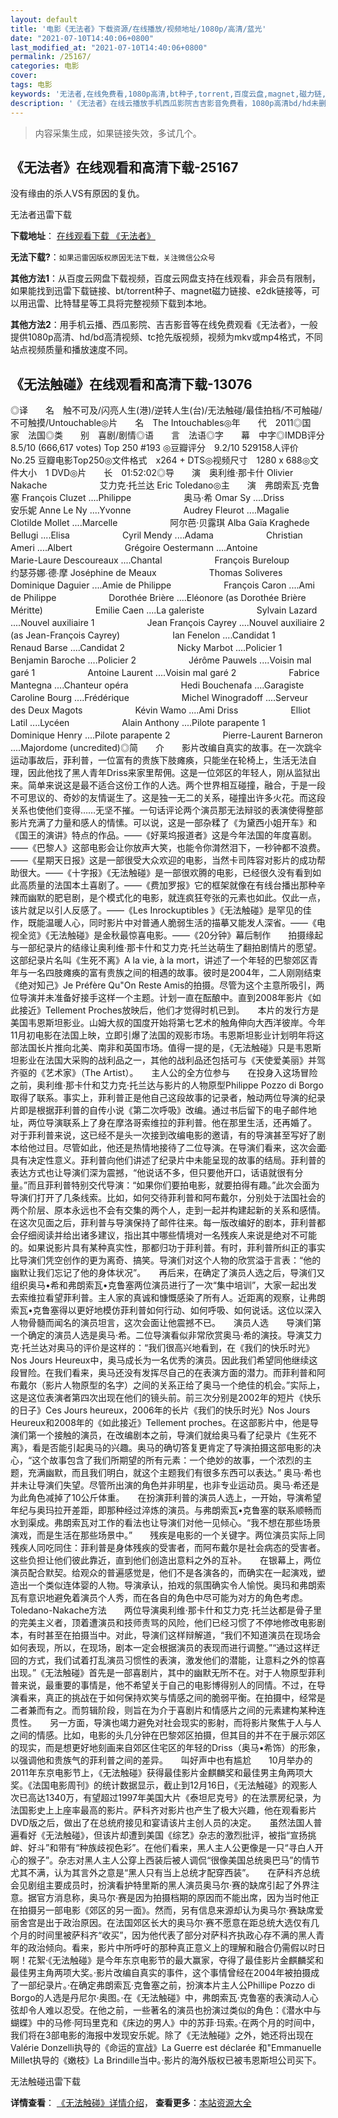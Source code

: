 ```yaml
---
layout: default
title: '电影《无法者》下载资源/在线播放/视频地址/1080p/高清/蓝光'
date: "2021-07-10T14:40:06+0800"
last_modified_at: "2021-07-10T14:40:06+0800"
permalink: /25167/
categories: 电影
cover:
tags: 电影
keywords: '无法者,在线免费看,1080p高清,bt种子,torrent,百度云盘,magnet,磁力链,迅雷下载资源'
description: '《无法者》在线云播放手机西瓜影院吉吉影音免费看，1080p高清bd/hd未删减完整版和tc抢先枪版，mkv/mp4格式，附带bt/torrent种子、magnet/磁力链、百度云盘、网盘资源迅雷下载链接'
---
```


>内容采集生成，如果链接失效，多试几个。


## 《无法者》在线观看和高清下载-25167

没有缘由的杀人VS有原因的复仇。


无法者迅雷下载

**下载地址**： [在线观看下载 《无法者》](https://www.993dy.com//vod-detail-id-22988.html) 


**无法下载?**：`如果迅雷因版权原因无法下载，关注微信公众号 `

**其他方法1**：从百度云网盘下载视频，百度云网盘支持在线观看，非会员有限制，如果能找到迅雷下载链接、bt/torrent种子、magnet磁力链接、e2dk链接等，可以用迅雷、比特彗星等工具将完整视频下载到本地。

**其他方法2**：用手机云播、西瓜影院、吉吉影音等在线免费观看《无法者》，一般提供1080p高清、hd/bd高清视频、tc抢先版视频，视频为mkv或mp4格式，不同站点视频质量和播放速度不同。


## 《无法触碰》在线观看和高清下载-13076

◎译　　名　触不可及/闪亮人生(港)/逆转人生(台)/无法触碰/最佳拍档/不可触碰/不可触摸/Untouchable◎片　　名　The Intouchables◎年　　代　2011◎国　　家　法国◎类　　别　喜剧/剧情◎语　　言　法语◎字　　幕　中字◎IMDB评分 8.5/10 (666,617 votes) Top 250 #193 ◎豆瓣评分　9.2/10 529158人评价 No.25 豆瓣电影Top250◎文件格式　x264 + DTS◎视频尺寸　1280 x 688◎文件大小　1 DVD◎片　　长　01:52:02◎导　　演　奥利维·那卡什 Olivier Nakache　　　　　　艾力克·托兰达 Eric Toledano◎主　　演　弗朗索瓦·克鲁塞 Fran&ccedil;ois Cluzet ....Philippe　　　　　　奥马·希 Omar Sy ....Driss　　　　　　安乐妮 Anne Le Ny ....Yvonne　　　　　　Audrey Fleurot ....Magalie　　　　　　Clotilde Mollet ....Marcelle　　　　　　阿尔芭·贝露琪 Alba Ga&iuml;a Kraghede Bellugi ....Elisa　　　　　　Cyril Mendy ....Adama　　　　　　Christian Ameri ....Albert　　　　　　Grégoire Oestermann ....Antoine　　　　　　Marie-Laure Descoureaux ....Chantal　　　　　　Fran&ccedil;ois Bureloup　　　　　　约瑟芬娜∙德∙摩 Joséphine de Meaux　　　　　　Thomas Soliveres　　　　　　Dominique Daguier ....Amie de Philippe　　　　　　Fran&ccedil;ois Caron ....Ami de Philippe　　　　　　Dorothée Brière ....Eléonore (as Dorothée Brière Méritte)　　　　　　Emilie Caen ....La galeriste　　　　　　Sylvain Lazard ....Nouvel auxiliaire 1　　　　　　Jean Fran&ccedil;ois Cayrey ....Nouvel auxiliaire 2 (as Jean-Fran&ccedil;ois Cayrey)　　　　　　Ian Fenelon ....Candidat 1　　　　　　Renaud Barse ....Candidat 2　　　　　　Nicky Marbot ....Policier 1　　　　　　Benjamin Baroche ....Policier 2　　　　　　Jér&ocirc;me Pauwels ....Voisin mal garé 1　　　　　　Antoine Laurent ....Voisin mal garé 2　　　　　　Fabrice Mantegna ....Chanteur opéra　　　　　　Hedi Bouchenafa ....Garagiste　　　　　　Caroline Bourg ....Frédérique　　　　　　Michel Winogradoff ....Serveur des Deux Magots　　　　　　Kévin Wamo ....Ami Driss　　　　　　Elliot Latil ....Lycéen　　　　　　Alain Anthony ....Pilote parapente 1　　　　　　Dominique Henry ....Pilote parapente 2　　　　　　Pierre-Laurent Barneron ....Majordome (uncredited)◎简　　介　　影片改编自真实的故事。在一次跳伞运动事故后，菲利普，一位富有的贵族下肢瘫痪，只能坐在轮椅上，生活无法自理，因此他找了黑人青年Driss来家里帮佣。这是一位郊区的年轻人，刚从监狱出来。简单来说这是最不适合这份工作的人选。两个世界相互碰撞，融合，于是一段不可思议的、奇妙的友情诞生了。这是独一无二的关系，碰撞出许多火花。而这段关系也使他们变得……无坚不摧。一句话评论两个演员那无法辩驳的表演使得整部影片充满了力量和感人的情愫。可以说，这是一部杂糅了《为黛西小姐开车》和《国王的演讲》特点的作品。——《好莱坞报道者》这是今年法国的年度喜剧。——《巴黎人》这部电影会让你放声大笑，也能令你潸然泪下，一秒钟都不浪费。——《星期天日报》这是一部很受大众欢迎的电影，当然卡司阵容对影片的成功帮助很大。——《十字报》《无法触碰》是一部很欢腾的电影，已经很久没有看到如此高质量的法国本土喜剧了。——《费加罗报》它的框架就像在有线台播出那种辛辣而幽默的肥皂剧，是个模式化的电影，就连疯狂夸张的元素也如此。仅此一点，该片就足以引人反感了。——《Les Inrockuptibles 》《无法触碰》是罕见的佳作，既能温暖人心，同时影片中对普通人脆弱生活的描摹又能发人深省。——《电视全览》《无法触碰》是金秋最惊喜电影。——《20分钟》幕后制作　　拍摄缘起　　与一部纪录片的结缘让奥利维·那卡什和艾力克·托兰达萌生了翻拍剧情片的愿望。这部纪录片名叫《生死不离》A la vie, à la mort，讲述了一个年轻的巴黎郊区青年与一名四肢瘫痪的富有贵族之间的相遇的故事。彼时是2004年，二人刚刚结束《绝对知己》Je Préfère Qu"On Reste Amis的拍摄。尽管为这个主意所吸引，两位导演并未准备好接手这样一个主题。计划一直在酝酿中。直到2008年影片《如此接近》Tellement Proches放映后，他们才觉得时机已到。　　本片的发行方是美国韦恩斯坦影业。山姆大叔的国度开始将第七艺术的触角伸向大西洋彼岸。今年11月初电影在法国上映，立即引爆了法国的观影市场。韦恩斯坦影业计划明年将这部法国长片推向北美、南非和英国市场。值得一提的是，《无法触碰》只是韦恩斯坦影业在法国大采购的战利品之一，其他的战利品还包括可与《天使爱美丽》并驾齐驱的《艺术家》（The Artist）。　　主人公的全方位参与　　在投身入这场冒险之前，奥利维·那卡什和艾力克·托兰达与影片的人物原型Philippe Pozzo di Borgo取得了联系。事实上，菲利普正是他自己这段故事的记录者，触动两位导演的纪录片即是根据菲利普的自传小说《第二次呼吸》改编。通过书后留下的电子邮件地址，两位导演联系上了身在摩洛哥索维拉的菲利普。他在那里生活，还再婚了。　　对于菲利普来说，这已经不是头一次接到改编电影的邀请，有的导演甚至写好了剧本给他过目。尽管如此，他还是热情地接待了二位导演。在导演们看来，这次会面҉具有决定性意义。菲利普向他们讲述了纪录片中未能呈现的故事的结局。菲利普的表达方式也让导演们深为震撼，“他说话不多，但只要他开口，话语就很有分量。”而且菲利普特别交代导演：“如果你们要拍电影，就要拍得有趣。”此次会面为导演们打开了几条线索。比如，如何交待菲利普和阿布戴尔，分别处于法国社会的两个阶层、原本永远也不会有交集的两个人，走到一起并构建起新的关系和感情。　　在这次见面之后，菲利普与导演保持了邮件往来。每一版改编好的剧本，菲利普都会仔细阅读并给出诸多建议，指出其中哪些情境对一名残疾人来说是绝对不可能的。如果说影片具有某种真实性，那都归功于菲利普。有时，菲利普所纠正的事实比导演们凭空创作的更为离奇、搞笑。导演们对这个人物的欣赏溢于言表：“他的幽默让我们忘记了他的身体状况”。　　再后来，在确定了演员人选之后，导演们又组织奥马•希和弗朗索瓦•克鲁塞两位演员进行了一次“集中培训”，大家一起出发去索维拉看望菲利普。主人家的真诚和慷慨感染了所有人。近距离的观察，让弗朗索瓦•克鲁塞得以更好地模仿菲利普如何行动、如何呼吸、如何说话。这位以深入人物骨髓而闻名的演员坦言，这次会面让他震撼不已。　　演员人选　　导演们第一个确定的演员人选是奥马·希。二位导演看似非常欣赏奥马·希的演技。导演艾力克·托兰达对奥马的评价是这样的：“我们很高兴地看到，在《我们的快乐时光》Nos Jours Heureux中，奥马成长为一名优秀的演员。因此我们希望同他继续这段冒险。在我们看来，奥马还没有发挥尽自己的在表演方面的潜力。而菲利普和阿布戴尔（影片人物原型的名字）之间的关系正给了奥马一个绝佳的机会。”实际上，这是这位表演者第四次出现在他们的镜头前。前三次分别是2002年的短片《快乐的日子》Ces Jours heureux，2006年的长片《我们的快乐时光》Nos Jours Heureux和2008年的《如此接近》Tellement proches。在这部影片中，他是导演们第一个接触的演员，在改编剧本之前，导演们就给奥马看了纪录片《生死不离》，看是否能引起奥马的兴趣。奥马的确切答复更肯定了导演拍摄这部电影的决心，“这个故事包含了我们所期望的所有元素：一个绝妙的故事，一个浓烈的主题，充满幽默，而且我们明白，就这个主题我们有很多东西可以表达。” 奥马·希也并未让导演们失望。尽管所出演的角色并非明星，也非专业运动员。奥马·希还是为此角色减掉了10公斤体重。　　在扮演菲利普的演员人选上，一开始，导演希望年纪与奥玛拉开差距，即那种经过淬炼的演员。与弗朗索瓦•克鲁塞的联系顺畅而水到渠成。弗朗索瓦对工作的看法也让导演们对他一见倾心。“我不想在那些场景演戏，而是生活在那些场景中。”　　残疾是电影的一个关键字。两位演员实际上同残疾人同吃同住：菲利普是身体残疾的受害者，而阿布戴尔是社会病态的受害者。这些负担让他们彼此靠近，直到他们创造出意料之外的互补。　　在银幕上，两位演员配合默契。给观众的普遍感觉是，他们不是各演各的，而确实在一起演戏，塑造出一个类似连体婴的人物。导演承认，拍戏的氛围确实令人愉悦。奥玛和弗朗索瓦有意识地避免着演员个人秀，而在各自的角色中尽可能为对方的角色考虑。　　Toledano-Nakache方法　　两位导演奥利维·那卡什和艾力克·托兰达都是骨子里的完美主义者，顶着遭演员和技师责骂的风险，他们已经习惯了不停地修改电影剧本，有时甚至在拍摄当中。对此，导演们这样辩解道，“我们不知道演员在现场会如何表现，所以，在现场，剧本一定会根据演员的表现而进行调整。”“通过这样迂回的方式，我们试着打乱演员习惯性的表演，激发他们的潜能，让意料之外的惊喜出现。”《无法触碰》首先是一部喜剧片，其中的幽默无所不在。对于人物原型菲利普来说，最重要的事情是，他不希望关于自己的电影博得别人的同情。不过，在导演看来，真正的挑战在于如何保持欢笑与情感之间的脆弱平衡。在拍摄中，经常是二者兼而有之。而剪辑阶段，则旨在为介于喜剧片和情感片之间的元素建构某种连贯性。　　另一方面，导演也竭力避免对社会现实的影射，而将影片聚焦于人与人之间的情感。比如，电影的头几分钟在巴黎郊区拍摄，但其目的并不在于展示郊区的现实，而是想更好地刻画来自郊区住宅区的年轻的Driss（奥马•希饰）的形象，以强调他和贵族气的菲利普之间的差异。　　叫好声中也有尴尬　　10月举办的2011年东京电影节上，《无法触碰》获得最佳影片金麒麟奖和最佳男主角两项大奖。《法国电影周刊》的统计数据显示，截止到12月16日，《无法触碰》的观影人次已高达1340万，有望超过1997年美国大片《泰坦尼克号》的在法票房纪录，为法国影史上上座率最高的影片。萨科齐对影片也产生了极大兴趣，他在观看影片DVD版之后，做出了在总统府接见和宴请该片主创人员的决定。　　虽然法国人普遍看好《无法触碰》，但该片却遭到美国《综艺》杂志的激烈批评，被指“宣扬挑衅、好斗”和带有“种族歧视色彩”。在他们看来，黑人主人公更像是一只“寻白人开心的猴子”。杂志对黑人主人公穿上西装后被人调侃“很像美国总统奥巴马”的情节尤其不满，认为其言外之意是“黑人只有当上总统才配穿西装”。　　在萨科齐总统会见剧组主要成员时，扮演看护特里斯的黑人演员奥马尔·赛的缺席引起了外界注意。据官方消息称，奥马尔·赛是因为拍摄档期的原因而不能出席，因为当时他正在拍摄另一部电影《郊区的另一面》。然而，另有信息来源却认为奥马尔·赛缺席爱丽舍宫是出于政治原因。在法国郊区长大的奥马尔·赛不愿意在距总统大选仅有几个月的时间里被萨科齐“收买”，因为他代表了部分对萨科齐执政心存不满的黑人青年的政治倾向。看来，影片中所呼吁的那种真正意义上的理解和融合仍需假以时日啊！花絮·《无法触碰》是今年东京电影节的最大赢家，夺得了最佳影片金麒麟奖和最佳男主角两项大奖。·影片改编自真实的事件，这个事情曾经在2004年被拍摄成了一部纪录片。·在确定弗朗索瓦·克鲁塞之前，扮演本片主人公Phillipe Pozzo di Borgo的人选是丹尼尔·奥图。·在《无法触碰》中，弗朗索瓦·克鲁塞的表演动人心弦却令人难以忍受。在他之前，一些著名的演员也扮演过类似的角色：《潜水中与蝴蝶》中的马修·阿玛里克和《床边的男人》中的苏菲·玛索。·在两个月的时间中，我们将在3部电影的海报中发现安乐妮。除了《无法触碰》之外，她还将出现在Valérie Donzelli执导的《命运的宣战》La Guerre est déclarée 和"Emmanuelle Millet执导的《嫩枝》La Brindille当中。·影片的海外版权已被韦恩斯坦公司买下。


无法触碰迅雷下载

**详情查看**： [《无法触碰》详情介绍](/movie/13076/)， **查看更多**：[本站资源大全](/movie/t/all/)

